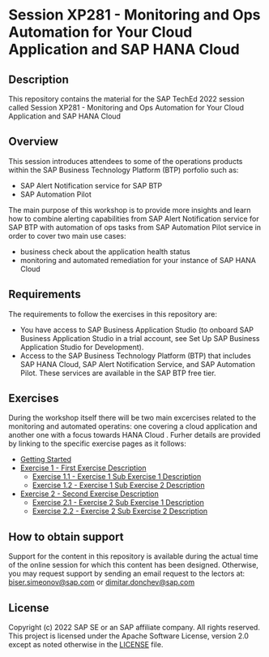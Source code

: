 # Session XP281 - Monitoring and Ops Automation for Your Cloud Application and SAP HANA Cloud

## Description

This repository contains the material for the SAP TechEd 2022 session called Session XP281 - Monitoring and Ops Automation for Your Cloud Application and SAP HANA Cloud 

## Overview

This session introduces attendees to some of the operations products within the SAP Business Technology Platform (BTP) porfolio such as: 
- SAP Alert Notification service for SAP BTP 
- SAP Automation Pilot 

The main purpose of this workshop is to provide more insights and learn how to combine alerting capabilities from SAP Alert Notification service for SAP BTP with automation of ops tasks from SAP Automation Pilot service in order to cover two main use cases: 
- business check about the application health status 
- monitoring and automated remediation for your instance of SAP HANA Cloud

## Requirements

The requirements to follow the exercises in this repository are: 
- You have access to SAP Business Application Studio (to onboard SAP Business Application Studio in a trial account, see Set Up SAP Business Application Studio for Development).
- Access to the SAP Business Technology Platform (BTP) that includes SAP HANA Cloud, SAP Alert Notification Service, and SAP Automation Pilot. These services are available in the SAP BTP free tier.

## Exercises

During the workshop itself there will be two main excercises related to the monitoring and automated operatins: one covering a cloud application and another one with a focus towards HANA Cloud . Furher details are provided by linking to the specific exercise pages as it follows:

- [Getting Started](exercises/ex0/)
- [Exercise 1 - First Exercise Description](exercises/ex1/)
    - [Exercise 1.1 - Exercise 1 Sub Exercise 1 Description](exercises/ex1#exercise-11-sub-exercise-1-description)
    - [Exercise 1.2 - Exercise 1 Sub Exercise 2 Description](exercises/ex1#exercise-12-sub-exercise-2-description)
- [Exercise 2 - Second Exercise Description](exercises/ex2/)
    - [Exercise 2.1 - Exercise 2 Sub Exercise 1 Description](exercises/ex2#exercise-21-sub-exercise-1-description)
    - [Exercise 2.2 - Exercise 2 Sub Exercise 2 Description](exercises/ex2#exercise-22-sub-exercise-2-description)


## How to obtain support

Support for the content in this repository is available during the actual time of the online session for which this content has been designed. Otherwise, you may request support by sending an email request to the lectors at: biser.simeonov@sap.com or dimitar.donchev@sap.com

## License
Copyright (c) 2022 SAP SE or an SAP affiliate company. All rights reserved. This project is licensed under the Apache Software License, version 2.0 except as noted otherwise in the [LICENSE](LICENSES/Apache-2.0.txt) file.
